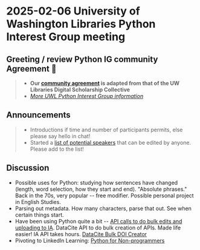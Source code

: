 # 2025-02-06 University of Washington Libraries Python Interest Group meeting
## Greeting / review Python IG community Agreement 🤝
> - **Our [community agreement](https://github.com/uwlib-python-ig/meetings/tree/main#community-agreement) is adapted from that of the UW Libraries Digital Scholarship Collective**  
> - *[More UWL Python Interest Group information](https://github.com/uwlib-python-ig/meetings#get-in-touch-with-the-pig)* 

## Announcements
> - Introductions if time and number of participants permits, else please say hello in chat!
> - Started a [list of potential speakers](https://hackmd.io/-s08LbKmRq2kbKzXJmSZLw?both) that can be edited by anyone. Please add to the list! 

## Discussion
- Possible uses for Python: studying how sentences have changed (length, word selection, how they start and end). "Absolute phrases." Back in the 70s, very popular -- free modifier. Possible personal project in English Studies.
- Parsing out metadata. How many characters, parse that out. See when certain things start.
- Have been using Python quite a bit -- [API calls to do bulk edits and uploading to IA](https://archive.org/developers/internetarchive/). DataCite API to do bulk creation of APIs. Made life easier! IA API takes hours. [DataCite Bulk DOI Creator](https://github.com/gsu-library/datacite-bulk-doi-creator/blob/master/README.md)
- Pivoting to LinkedIn Learning: [Python for Non-programmers](https://www.linkedin.com/learning-login/share?account=67682169&forceAccount=false&redirect=https%3A%2F%2Fwww.linkedin.com%2Flearning%2Fpython-for-non-programmers%3Ftrk%3Dshare_ent_url%26shareId%3Dajjp4pckQb%252Bkd0AzrWuwiw%253D%253D)
